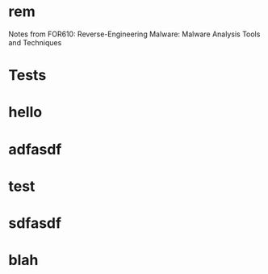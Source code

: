 # rem
Notes from FOR610: Reverse-Engineering Malware: Malware Analysis Tools and Techniques

# Tests
# hello
# adfasdf
# test
# sdfasdf
# blah